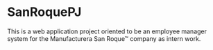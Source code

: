 # SanRoquePJ
This is a web application project oriented to be an employee manager system for the Manufacturera San Roque™ company as intern work.
